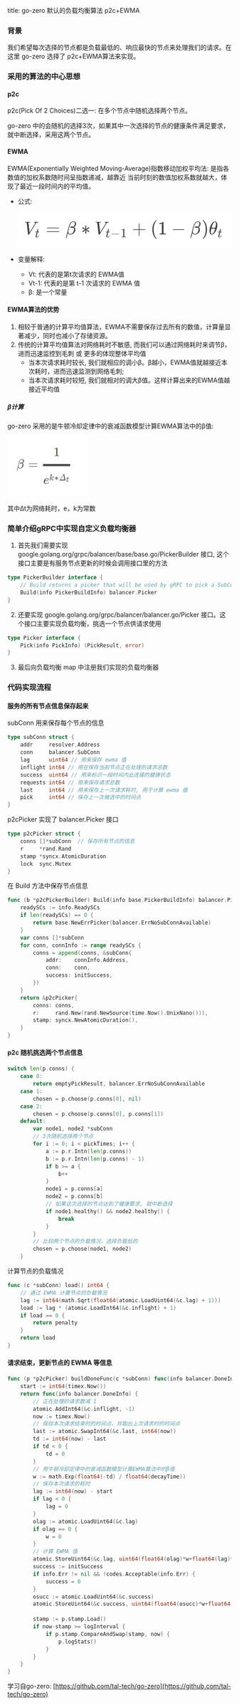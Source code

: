title: go-zero 默认的负载均衡算法 p2c+EWMA

### 背景
我们希望每次选择的节点都是负载最低的、响应最快的节点来处理我们的请求。在这里 go-zero 选择了 p2c+EWMA算法来实现。

### 采用的算法的中心思想
#### p2c
p2c(Pick Of 2 Choices)二选一: 在多个节点中随机选择两个节点。

go-zero 中的会随机的选择3次，如果其中一次选择的节点的健康条件满足要求，就中断选择，采用这两个节点。

#### EWMA
EWMA(Exponentially Weighted Moving-Average)指数移动加权平均法: 是指各数值的加权系数随时间呈指数递减，越靠近
当前时刻的数值加权系数就越大，体现了最近一段时间内的平均值。

 - 公式: 

    ![EWMA公式](ewma.png)

 - 变量解释:
    + Vt: 代表的是第t次请求的 EWMA值
    + Vt-1: 代表的是第 t-1 次请求的 EWMA 值
    + β: 是一个常量
    
#### EWMA算法的优势
 1. 相较于普通的计算平均值算法，EWMA不需要保存过去所有的数值，计算量显著减少，同时也减小了存储资源。
 2. 传统的计算平均值算法对网络耗时不敏感, 而我们可以通过网络耗时来调节β，进而迅速监控到毛刺 或 更多的体现整体平均值
    - 当本次请求耗时较长, 我们就相应的调小β。β越小，EWMA值就越接近本次耗时，进而迅速监测到网络毛刺;
    - 当本次请求耗时较短, 我们就相对的调大β值。这样计算出来的EWMA值越接近平均值
    
##### β计算
go-zero 采用的是牛顿冷却定律中的衰减函数模型计算EWMA算法中的β值:

![牛顿冷却定律中的衰减函数](niudu.png)

其中Δt为网络耗时，e，k为常数
### 简单介绍gRPC中实现自定义负载均衡器
 1. 首先我们需要实现 google.golang.org/grpc/balancer/base/base.go/PickerBuilder 接口, 这个接口主要是有服务节点更新的时候会调用接口里的方法
```go
type PickerBuilder interface {
    // Build returns a picker that will be used by gRPC to pick a SubConn.
    Build(info PickerBuildInfo) balancer.Picker
}
```
 2. 还要实现 google.golang.org/grpc/balancer/balancer.go/Picker 接口。这个接口主要实现负载均衡，挑选一个节点供请求使用
```go
type Picker interface {
	Pick(info PickInfo) (PickResult, error)
}
```
 3. 最后向负载均衡 map 中注册我们实现的负载均衡器

### 代码实现流程
#### 服务的所有节点信息保存起来
subConn 用来保存每个节点的信息
```go
type subConn struct {
    addr     resolver.Address
    conn     balancer.SubConn
    lag      uint64 // 用来保存 ewma 值
    inflight int64 // 用在保存当前节点正在处理的请求总数
    success  uint64 // 用来标识一段时间内此连接的健康状态
    requests int64 // 用来保存请求总数
    last     int64 // 用来保存上一次请求耗时, 用于计算 ewma 值
    pick     int64 // 保存上一次被选中的时间点
}
```
p2cPicker 实现了 balancer.Picker 接口
```go
type p2cPicker struct {
	conns []*subConn  // 保存所有节点的信息 
	r     *rand.Rand
	stamp *syncx.AtomicDuration
	lock  sync.Mutex
}
```
在 Build 方法中保存节点信息
```go
func (b *p2cPickerBuilder) Build(info base.PickerBuildInfo) balancer.Picker {
	readySCs := info.ReadySCs
	if len(readySCs) == 0 {
		return base.NewErrPicker(balancer.ErrNoSubConnAvailable)
	}
	var conns []*subConn
	for conn, connInfo := range readySCs {
		conns = append(conns, &subConn{
			addr:    connInfo.Address,
			conn:    conn,
			success: initSuccess,
		})
	}
	return &p2cPicker{
		conns: conns,
		r:     rand.New(rand.NewSource(time.Now().UnixNano())),
		stamp: syncx.NewAtomicDuration(),
	}
}
```

#### p2c 随机挑选两个节点信息
```go
switch len(p.conns) {
	case 0:
		return emptyPickResult, balancer.ErrNoSubConnAvailable
	case 1:
		chosen = p.choose(p.conns[0], nil)
	case 2:
		chosen = p.choose(p.conns[0], p.conns[1])
	default:
		var node1, node2 *subConn
        // 3次随机选择两个节点
		for i := 0; i < pickTimes; i++ {
			a := p.r.Intn(len(p.conns))
			b := p.r.Intn(len(p.conns) - 1)
			if b >= a {
				b++
			}
			node1 = p.conns[a]
			node2 = p.conns[b]
			// 如果这次选择的节点达到了健康要求, 就中断选择
			if node1.healthy() && node2.healthy() {
				break
			}
		}
		// 比较两个节点的负载情况，选择负载低的
		chosen = p.choose(node1, node2)
	}
```
计算节点的负载情况
```go
func (c *subConn) load() int64 {
	// 通过 EWMA 计算节点的负载情况
	lag := int64(math.Sqrt(float64(atomic.LoadUint64(&c.lag) + 1)))
	load := lag * (atomic.LoadInt64(&c.inflight) + 1)
	if load == 0 {
		return penalty
	}
	return load
}
```

#### 请求结束，更新节点的 EWMA 等信息
```go
func (p *p2cPicker) buildDoneFunc(c *subConn) func(info balancer.DoneInfo) {
	start := int64(timex.Now())
	return func(info balancer.DoneInfo) {
        // 正在处理的请求数减 1
		atomic.AddInt64(&c.inflight, -1)
		now := timex.Now()
        // 保存本次请求结束时的时间点，并取出上次请求时的时间点
		last := atomic.SwapInt64(&c.last, int64(now))
		td := int64(now) - last
		if td < 0 {
			td = 0
		}
        // 用牛顿冷却定律中的衰减函数模型计算EWMA算法中的β值
		w := math.Exp(float64(-td) / float64(decayTime))
        // 保存本次请求的耗时
		lag := int64(now) - start
		if lag < 0 {
			lag = 0
		}
		olag := atomic.LoadUint64(&c.lag)
		if olag == 0 {
			w = 0
		}
        // 计算 EWMA 值
		atomic.StoreUint64(&c.lag, uint64(float64(olag)*w+float64(lag)*(1-w)))
		success := initSuccess
		if info.Err != nil && !codes.Acceptable(info.Err) {
			success = 0
		}
		osucc := atomic.LoadUint64(&c.success)
		atomic.StoreUint64(&c.success, uint64(float64(osucc)*w+float64(success)*(1-w)))

		stamp := p.stamp.Load()
		if now-stamp >= logInterval {
			if p.stamp.CompareAndSwap(stamp, now) {
				p.logStats()
			}
		}
	}
}
```

学习自go-zero: [https://github.com/tal-tech/go-zero](https://github.com/tal-tech/go-zero)